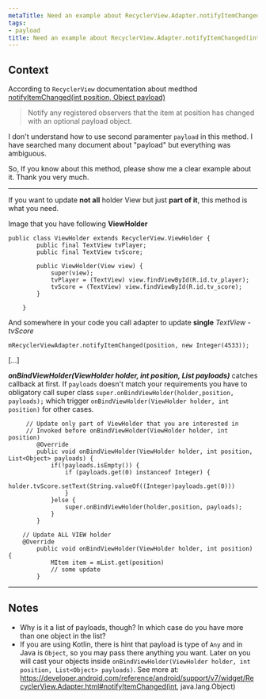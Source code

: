 ```yaml
---
metaTitle: Need an example about RecyclerView.Adapter.notifyItemChanged(int position, Object payload)
tags:
- payload
title: Need an example about RecyclerView.Adapter.notifyItemChanged(int position, Object payload)
---
```


## Context

According to `RecyclerView` documentation about medthod [notifyItemChanged(int position, Object payload)](https://developer.android.com/reference/android/support/v7/widget/RecyclerView.Adapter.html#notifyItemChanged(int,%20java.lang.Object)) 



> 
> Notify any registered observers that the item at position has changed with an optional payload object.
> 
> 
> 


I don't understand how to use second paramenter `payload` in this method. I have searched many document about "payload" but everything was ambiguous.


So, If you know about this method, please show me a clear example about it. Thank you very much.



---

If you want to update **not all** holder View but just **part of it**, this method is what you need.


Image that you have following **ViewHolder**



```
public class ViewHolder extends RecyclerView.ViewHolder {
        public final TextView tvPlayer;
        public final TextView tvScore;

        public ViewHolder(View view) {
            super(view);
            tvPlayer = (TextView) view.findViewById(R.id.tv_player);
            tvScore = (TextView) view.findViewById(R.id.tv_score);
        }

    }

```

And somewhere in your code you call adapter to update **single** *TextView - tvScore*



```
mRecyclerViewAdapter.notifyItemChanged(position, new Integer(4533));

```

[...]


***onBindViewHolder(ViewHolder holder, int position, List payloads)*** catches callback at first.
If `payloads` doesn't match your requirements you have to obligatory call super class `super.onBindViewHolder(holder,position, payloads);` which trigger `onBindViewHolder(ViewHolder holder, int position)` for other cases.



```
     // Update only part of ViewHolder that you are interested in
     // Invoked before onBindViewHolder(ViewHolder holder, int position)
        @Override
        public void onBindViewHolder(ViewHolder holder, int position, List<Object> payloads) {
            if(!payloads.isEmpty()) {
                if (payloads.get(0) instanceof Integer) {
                    holder.tvScore.setText(String.valueOf((Integer)payloads.get(0)))
                }
            }else {
                super.onBindViewHolder(holder,position, payloads);
            }
        }

    // Update ALL VIEW holder
    @Override
        public void onBindViewHolder(ViewHolder holder, int position) {
            MItem item = mList.get(position)
            // some update
        }

```


---

## Notes

- Why is it a list of payloads, though? In which case do you have more than one object in the list?
- If you are using Kotlin, there is hint that payload is type of `Any` and in Java is `Object`, so you may pass there anything you want. Later on you will cast your objects inside `onBindViewHolder(ViewHolder holder, int position, List<Object> payloads)`. See more at: https://developer.android.com/reference/android/support/v7/widget/RecyclerView.Adapter.html#notifyItemChanged(int, java.lang.Object)
